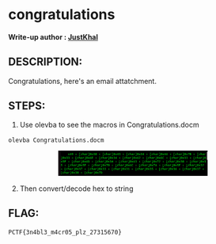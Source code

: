# congratulations
#### Write-up author : [JustKhal](https://github.com/JustKhal)

## DESCRIPTION:
Congratulations, here's an email attatchment.

## STEPS:
1. Use olevba to see the macros in Congratulations.docm
```
olevba Congratulations.docm
```
<p align="center"><img src="hex.png" width=60%  height=60%></p>

2. Then convert/decode hex to string

## FLAG:

```
PCTF{3n4bl3_m4cr05_plz_27315670}
```